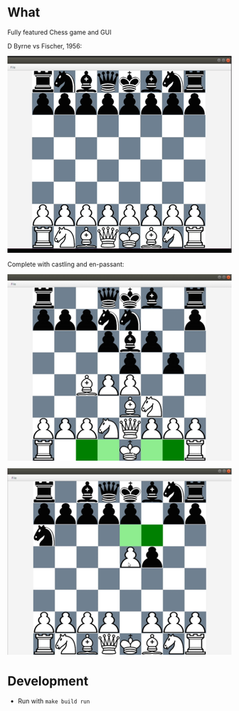 # What
Fully featured Chess game and GUI

D Byrne vs Fischer, 1956:

![Demo](https://raw.githubusercontent.com/tennysontbardwell/media/5fd75e5a610be7e183daf14898aea1c262359281/chess/chess.gif)

Complete with castling and en-passant:

![Castle](https://raw.githubusercontent.com/tennysontbardwell/media/792a147bcf5d156ed0e82356fe4aaf22547b8eca/chess/castle.jpg)

![en-passant](https://raw.githubusercontent.com/tennysontbardwell/media/792a147bcf5d156ed0e82356fe4aaf22547b8eca/chess/en-passant.jpg)

# Development

- Run with `make build run`
